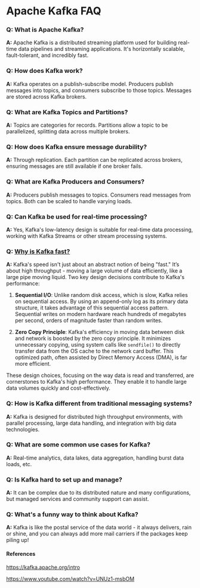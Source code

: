 # Apache Kafka FAQ

### Q: What is Apache Kafka?
**A:** Apache Kafka is a distributed streaming platform used for building real-time data pipelines and streaming applications. It's horizontally scalable, fault-tolerant, and incredibly fast.

### Q: How does Kafka work?
**A:** Kafka operates on a publish-subscribe model. Producers publish messages into topics, and consumers subscribe to those topics. Messages are stored across Kafka brokers.

### Q: What are Kafka Topics and Partitions?
**A:** Topics are categories for records. Partitions allow a topic to be parallelized, splitting data across multiple brokers.

### Q: How does Kafka ensure message durability?
**A:** Through replication. Each partition can be replicated across brokers, ensuring messages are still available if one broker fails.

### Q: What are Kafka Producers and Consumers?
**A:** Producers publish messages to topics. Consumers read messages from topics. Both can be scaled to handle varying loads.

### Q: Can Kafka be used for real-time processing?
**A:** Yes, Kafka's low-latency design is suitable for real-time data processing, working with Kafka Streams or other stream processing systems.

### Q: [Why is Kafka fast?](https://www.youtube.com/watch?v=UNUz1-msbOM)
**A:** Kafka's speed isn't just about an abstract notion of being "fast." It’s about high throughput - moving a large volume of data efficiently, like a large pipe moving liquid. Two key design decisions contribute to Kafka's performance:

1. **Sequential I/O**: Unlike random disk access, which is slow, Kafka relies on sequential access. By using an append-only log as its primary data structure, it takes advantage of this sequential access pattern. Sequential writes on modern hardware reach hundreds of megabytes per second, orders of magnitude faster than random writes.

2. **Zero Copy Principle**: Kafka's efficiency in moving data between disk and network is boosted by the zero copy principle. It minimizes unnecessary copying, using system calls like `sendfile()` to directly transfer data from the OS cache to the network card buffer. This optimized path, often assisted by Direct Memory Access (DMA), is far more efficient.

These design choices, focusing on the way data is read and transferred, are cornerstones to Kafka's high performance. They enable it to handle large data volumes quickly and cost-effectively.

### Q: How is Kafka different from traditional messaging systems?
**A:** Kafka is designed for distributed high throughput environments, with parallel processing, large data handling, and integration with big data technologies.

### Q: What are some common use cases for Kafka?
**A:** Real-time analytics, data lakes, data aggregation, handling burst data loads, etc.

### Q: Is Kafka hard to set up and manage?
**A:** It can be complex due to its distributed nature and many configurations, but managed services and community support can assist.

### Q: What's a funny way to think about Kafka?
**A:** Kafka is like the postal service of the data world - it always delivers, rain or shine, and you can always add more mail carriers if the packages keep piling up!

#### References
https://kafka.apache.org/intro

https://www.youtube.com/watch?v=UNUz1-msbOM

